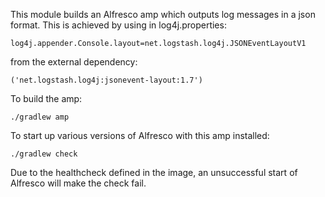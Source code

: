 This module builds an Alfresco amp which outputs log messages in a json format. This is achieved by using in log4j.properties:

```log4j.appender.Console.layout=net.logstash.log4j.JSONEventLayoutV1``` 

from the external dependency:

```('net.logstash.log4j:jsonevent-layout:1.7')```

To build the amp:

```./gradlew amp```

To start up various versions of Alfresco with this amp installed:

```./gradlew check```

Due to the healthcheck defined in the image, an unsuccessful start of Alfresco will make the check fail.
